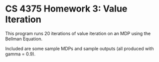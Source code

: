 # CS 4375 Homework 3: Value Iteration

This program runs 20 iterations of value iteration on an MDP using the Bellman Equation.

Included are some sample MDPs and sample outputs (all produced with gamma = 0.9).
